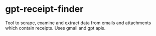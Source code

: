 # gpt-receipt-finder
Tool to scrape, examine and extract data from emails and attachments which contain receipts.  Uses gmail and gpt apis.
